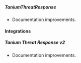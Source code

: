 ##### TaniumThreatResponse
- Documentation improvements.

#### Integrations
##### Tanium Threat Response v2
- Documentation improvements.
